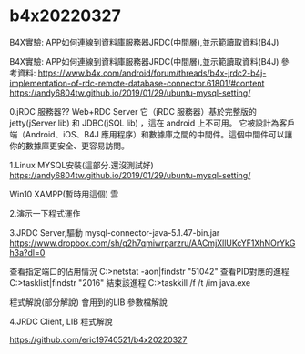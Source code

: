 # b4x20220327
B4X實驗: APP如何連線到資料庫服務器JRDC(中間層),並示範讀取資料(B4J)

B4X實驗: APP如何連線到資料庫服務器JRDC(中間層),並示範讀取資料(B4J)
參考資料:
https://www.b4x.com/android/forum/threads/b4x-jrdc2-b4j-implementation-of-rdc-remote-database-connector.61801/#content
https://andy6804tw.github.io/2019/01/29/ubuntu-mysql-setting/


0.jRDC 服務器?? Web+RDC Server
它（jRDC 服務器）基於完整版的 jetty(jServer lib) 和 JDBC(jSQL lib) ，這在 android 上不可用。
它被設計為客戶端（Android、iOS、B4J 應用程序）和數據庫之間的中間件。這個中間件可以讓你的數據庫更安全、更容易訪問。



1.Linux MYSQL安裝(這部分.還沒測試好)
https://andy6804tw.github.io/2019/01/29/ubuntu-mysql-setting/

Win10 XAMPP(暫時用這個) 雲

2.演示一下程式運作


3.JRDC Server,驅動
mysql-connector-java-5.1.47-bin.jar
https://www.dropbox.com/sh/q2h7qmiwrparzru/AACmjXllUKcYF1XhNOrYkGh3a?dl=0


查看指定端口的佔用情況 C:\>netstat -aon|findstr "51042"
查看PID對應的進程 C:\>tasklist|findstr "2016"
結束該進程 C:\>taskkill /f /t /im java.exe


程式解說(部分解說)
會用到的LIB
參數檔解說


4.JRDC Client,
LIB
程式解說


https://github.com/eric19740521/b4x20220327







